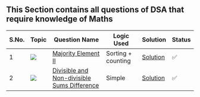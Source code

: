 ## This Section contains all questions of DSA that require knowledge of Maths

S.No. | Topic | Question Name | Logic Used | Solution | Status |
------|---------------|------------|-------|------|------|
1 | ![](https://img.shields.io/badge/Arrays-f0772b?style=for-the-badge&logo=array&logoColor=black) | [Majority Element II](https://leetcode.com/problems/majority-element-ii/description/) | Sorting + counting | [Solution](https://github.com/Vishal48-21/DSA_practise/blob/main/Maths/majority-element-ii.cpp) | ✅ |
2 | ![](https://img.shields.io/badge/Arrays-f0772b?style=for-the-badge&logo=array&logoColor=black) | [Divisible and Non-divisible Sums Difference](https://leetcode.com/contest/weekly-contest-366/problems/divisible-and-non-divisible-sums-difference/) | Simple | [Solution](https://github.com/Vishal48-21/DSA_practise/blob/main/Maths/divisible-and-non-divisible-sums-difference.py) | ✅ |



